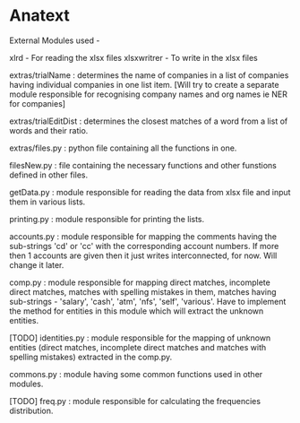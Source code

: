 Anatext
=======

External Modules used - 

xlrd - For reading the xlsx files
xlsxwritrer - To write in the xlsx files

extras/trialName : determines the name of companies in a list of companies having individual companies in one list item. [Will try to create a separate module responsible for recognising company names and org names ie NER for companies]

extras/trialEditDist : determines the closest matches of a word from a list of words and their ratio.

extras/files.py : python file containing all the functions in one.

filesNew.py : file containing the necessary functions and other funstions defined in other files.

getData.py : module responsible for reading the data from xlsx file and input them in various lists.

printing.py : module responsible for printing the lists.

accounts.py : module responsible for mapping the comments having the sub-strings 'cd' or 'cc' with the corresponding account numbers. If more then 1 accounts are given then it just writes interconnected, for now. Will change it later.

comp.py : module responsible for mapping direct matches, incomplete direct matches, matches with spelling mistakes in them, matches having sub-strings - 'salary', 'cash', 'atm', 'nfs', 'self', 'various'. Have to implement the method for entities in this module which will extract the unknown entities.

[TODO] identities.py : module responsible for the mapping of unknown entities (direct matches, incomplete direct matches and matches with spelling mistakes) extracted in the comp.py.

commons.py : module having some common functions used in other modules.

[TODO] freq.py : module responsible for calculating the frequencies distribution.